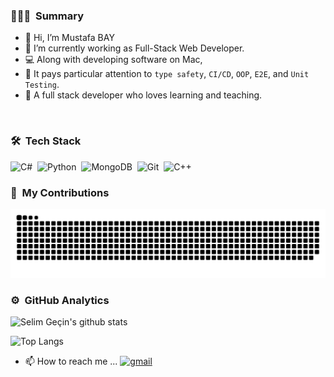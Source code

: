 ### 🧑🏻‍💻 &nbsp;Summary

- 👋 Hi, I’m Mustafa BAY 
- 🌱 I’m currently working as Full-Stack Web Developer.
- 💻 Along with developing software on Mac,
- 🚀 It pays particular attention to `type safety`, `CI/CD`, `OOP`, `E2E`, and `Unit Testing`.
- 🥳 A full stack developer who loves learning and teaching.

<br/>

### 🛠 &nbsp;Tech Stack
![C#](https://img.shields.io/badge/-Git-141a20?style=flat&logo=git)&nbsp;
![Python](https://img.shields.io/badge/-Git-141a20?style=flat&logo=git)&nbsp;
![MongoDB](https://img.shields.io/badge/-MongoDB-141a20?style=flat&logo=Mongodb&logoColor=75AC63)&nbsp;
![Git](https://img.shields.io/badge/-Git-141a20?style=flat&logo=git)&nbsp;
![C++](https://img.shields.io/badge/-Git-141a20?style=flat&logo=git)&nbsp;


### 🐍 &nbsp;My Contributions
<picture>
  <source media="(prefers-color-scheme: dark)" srcset="https://raw.githubusercontent.com/mstybay/mstybay/output/github-contribution-grid-snake-dark.svg">
  <source media="(prefers-color-scheme: light)" srcset="https://raw.githubusercontent.com/mstybay/mstybay/output/github-contribution-grid-snake.svg">
  <img alt="github contribution grid snake animation" src="https://raw.githubusercontent.com/mstybay/mstybay/output/github-contribution-grid-snake.svg">
</picture>

### ⚙️ &nbsp;GitHub Analytics
![Selim Geçin's github stats](https://github-readme-stats.vercel.app/api?username=mstybay&theme=radical)&nbsp;

![Top Langs](https://github-readme-stats.vercel.app/api/top-langs/?username=mstybay&layout=compact&theme=radical&count_private=true&langs_count=5&exclude_repo=BIL2002-final,MemoryGame-MadeWithUnity&hide=html,python,shell)


- 📫 How to reach me ... 
[![gmail](https://img.shields.io/badge/-gecin18@gmail.com-D14836?style=flat&logo=Gmail&logoColor=white)](mailto:msty.bay@gmail.com)
